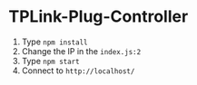 # TPLink-Plug-Controller

1. Type `npm install`
2. Change the IP in the `index.js:2`
3. Type `npm start`
4. Connect to `http://localhost/`

